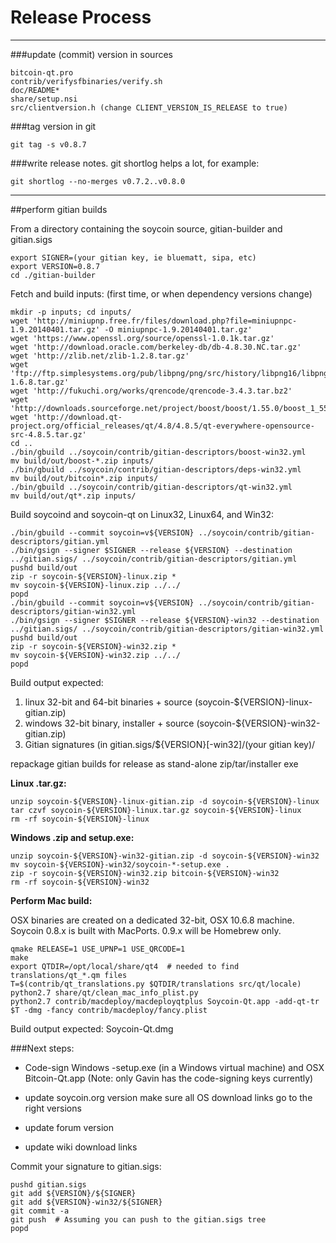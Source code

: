 Release Process
====================

* * *

###update (commit) version in sources


	bitcoin-qt.pro
	contrib/verifysfbinaries/verify.sh
	doc/README*
	share/setup.nsi
	src/clientversion.h (change CLIENT_VERSION_IS_RELEASE to true)

###tag version in git

	git tag -s v0.8.7

###write release notes. git shortlog helps a lot, for example:

	git shortlog --no-merges v0.7.2..v0.8.0

* * *

##perform gitian builds

 From a directory containing the soycoin source, gitian-builder and gitian.sigs
  
	export SIGNER=(your gitian key, ie bluematt, sipa, etc)
	export VERSION=0.8.7
	cd ./gitian-builder

 Fetch and build inputs: (first time, or when dependency versions change)

	mkdir -p inputs; cd inputs/
	wget 'http://miniupnp.free.fr/files/download.php?file=miniupnpc-1.9.20140401.tar.gz' -O miniupnpc-1.9.20140401.tar.gz'
	wget 'https://www.openssl.org/source/openssl-1.0.1k.tar.gz'
	wget 'http://download.oracle.com/berkeley-db/db-4.8.30.NC.tar.gz'
	wget 'http://zlib.net/zlib-1.2.8.tar.gz'
	wget 'ftp://ftp.simplesystems.org/pub/libpng/png/src/history/libpng16/libpng-1.6.8.tar.gz'
	wget 'http://fukuchi.org/works/qrencode/qrencode-3.4.3.tar.bz2'
	wget 'http://downloads.sourceforge.net/project/boost/boost/1.55.0/boost_1_55_0.tar.bz2'
	wget 'http://download.qt-project.org/official_releases/qt/4.8/4.8.5/qt-everywhere-opensource-src-4.8.5.tar.gz'
	cd ..
	./bin/gbuild ../soycoin/contrib/gitian-descriptors/boost-win32.yml
	mv build/out/boost-*.zip inputs/
	./bin/gbuild ../soycoin/contrib/gitian-descriptors/deps-win32.yml
	mv build/out/bitcoin*.zip inputs/
	./bin/gbuild ../soycoin/contrib/gitian-descriptors/qt-win32.yml
	mv build/out/qt*.zip inputs/

 Build soycoind and soycoin-qt on Linux32, Linux64, and Win32:
  
	./bin/gbuild --commit soycoin=v${VERSION} ../soycoin/contrib/gitian-descriptors/gitian.yml
	./bin/gsign --signer $SIGNER --release ${VERSION} --destination ../gitian.sigs/ ../soycoin/contrib/gitian-descriptors/gitian.yml
	pushd build/out
	zip -r soycoin-${VERSION}-linux.zip *
	mv soycoin-${VERSION}-linux.zip ../../
	popd
	./bin/gbuild --commit soycoin=v${VERSION} ../soycoin/contrib/gitian-descriptors/gitian-win32.yml
	./bin/gsign --signer $SIGNER --release ${VERSION}-win32 --destination ../gitian.sigs/ ../soycoin/contrib/gitian-descriptors/gitian-win32.yml
	pushd build/out
	zip -r soycoin-${VERSION}-win32.zip *
	mv soycoin-${VERSION}-win32.zip ../../
	popd

  Build output expected:

  1. linux 32-bit and 64-bit binaries + source (soycoin-${VERSION}-linux-gitian.zip)
  2. windows 32-bit binary, installer + source (soycoin-${VERSION}-win32-gitian.zip)
  3. Gitian signatures (in gitian.sigs/${VERSION}[-win32]/(your gitian key)/

repackage gitian builds for release as stand-alone zip/tar/installer exe

**Linux .tar.gz:**

	unzip soycoin-${VERSION}-linux-gitian.zip -d soycoin-${VERSION}-linux
	tar czvf soycoin-${VERSION}-linux.tar.gz soycoin-${VERSION}-linux
	rm -rf soycoin-${VERSION}-linux

**Windows .zip and setup.exe:**

	unzip soycoin-${VERSION}-win32-gitian.zip -d soycoin-${VERSION}-win32
	mv soycoin-${VERSION}-win32/soycoin-*-setup.exe .
	zip -r soycoin-${VERSION}-win32.zip bitcoin-${VERSION}-win32
	rm -rf soycoin-${VERSION}-win32

**Perform Mac build:**

  OSX binaries are created on a dedicated 32-bit, OSX 10.6.8 machine.
  Soycoin 0.8.x is built with MacPorts.  0.9.x will be Homebrew only.

	qmake RELEASE=1 USE_UPNP=1 USE_QRCODE=1
	make
	export QTDIR=/opt/local/share/qt4  # needed to find translations/qt_*.qm files
	T=$(contrib/qt_translations.py $QTDIR/translations src/qt/locale)
	python2.7 share/qt/clean_mac_info_plist.py
	python2.7 contrib/macdeploy/macdeployqtplus Soycoin-Qt.app -add-qt-tr $T -dmg -fancy contrib/macdeploy/fancy.plist

 Build output expected: Soycoin-Qt.dmg

###Next steps:

* Code-sign Windows -setup.exe (in a Windows virtual machine) and
  OSX Bitcoin-Qt.app (Note: only Gavin has the code-signing keys currently)

* update soycoin.org version
  make sure all OS download links go to the right versions

* update forum version

* update wiki download links

Commit your signature to gitian.sigs:

	pushd gitian.sigs
	git add ${VERSION}/${SIGNER}
	git add ${VERSION}-win32/${SIGNER}
	git commit -a
	git push  # Assuming you can push to the gitian.sigs tree
	popd

